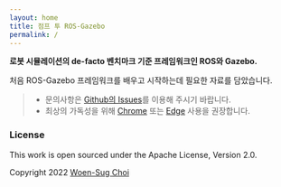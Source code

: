 ```yaml
---
layout: home
title: 점프 투 ROS-Gazebo
permalink: /
---
```



**로봇 시뮬레이션의 de-facto 벤치마크 기준 프레임워크인 ROS와 Gazebo.**

처음 ROS-Gazebo 프레임워크를 배우고 시작하는데 필요한 자료를 담았습니다.

> * 문의사항은 [Github의 Issues](https://github.com/woensug-choi/jump-to-ros-gazebo/issues)를 이용해 주시기 바랍니다.
> * 최상의 가독성을 위해 [Chrome](https://www.google.com/chrome/) 또는 [Edge](https://www.microsoft.com/edge) 사용을 권장합니다.

### License

This work is open sourced under the Apache License, Version 2.0.

Copyright 2022 [Woen-Sug Choi](https://woensug-choi.github.io)
